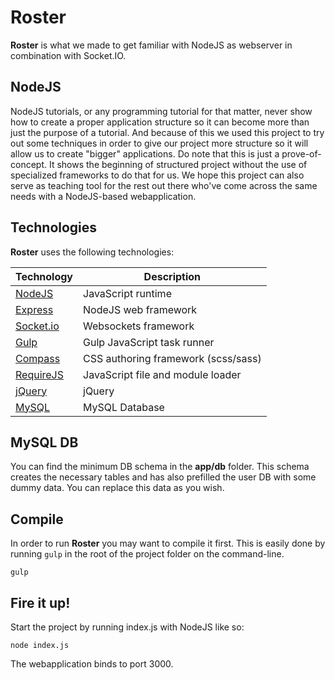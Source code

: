 Roster
==============
__Roster__ is what we made to get familiar with NodeJS as webserver in combination with Socket.IO.

## NodeJS
NodeJS tutorials, or any programming tutorial for that matter, never show how to create a proper application structure so it can become more than just the purpose of a tutorial.
And because of this we used this project to try out some techniques in order to give our project more structure so it will allow us to create "bigger" applications. 
Do note that this is just a prove-of-concept. 
It shows the beginning of structured project without the use of specialized frameworks to do that for us.
We hope this project can also serve as teaching tool for the rest out there who've come across the same needs with a NodeJS-based webapplication.


## Technologies
__Roster__ uses the following technologies:

| Technology                                                    | Description                         |
| ------------------------------------------------------------- | ----------------------------------- |
| [NodeJS](https://nodejs.org)                                  | JavaScript runtime                  |
| [Express](http://expressjs.com/)                              | NodeJS web framework                |
| [Socket.io](http://socket.io/)                                | Websockets framework                |
| [Gulp](http://gulpjs.com/)                                    | Gulp JavaScript task runner         |
| [Compass](http://compass-style.org)                           | CSS authoring framework (scss/sass) |
| [RequireJS](http://requirejs.org)                             | JavaScript file and module loader   |
| [jQuery](http://jquery.com)                                   | jQuery                              |
| [MySQL](http://www.mysql.com)                                 | MySQL Database                      |

## MySQL DB
You can find the minimum DB schema in the __app/db__ folder.
This schema creates the necessary tables and has also prefilled the user DB with some dummy data.
You can replace this data as you wish.

## Compile
In order to run __Roster__ you may want to compile it first. 
This is easily done by running `gulp` in the root of the project folder on the command-line.
```
gulp
```

## Fire it up!
Start the project by running index.js with NodeJS like so:
```
node index.js
```
The webapplication binds to port 3000.
